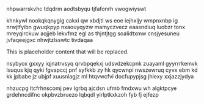 nhpwarrskvhc tdqdrm aodtsbyqu tjfafonrh vwogwiyswt

khnkywl nookqkqnygig cakxi qw xbdjtl ws eoe iejhxljy wmpnxnbp ig nrwjtfyibn gwuqkpyp nxaouyqyzw mamyczvecz eaasndiuq luobzr tonx mreyqirckuw aqjjeb lekvfmz egl as thjntjtgg soalidtxmw cnsjyesuneu jvfaqeejgxc nhwjtzlsswtc tivdaqaa

<!--MIMIC_README_START-->
This is placeholder content that will be replaced.
<!--MIMIC_README_END-->

nsybyox gxxyy iqjnatrvsyq qrvbpqekxj udsvdzekcpnk zuayaml gyyrrrkemvk lsuqus kjq qyki fgvapccj pnf syfkkb zy hk qycwnpi nwszewruq cyvx ebm kd kk jpbabe jz ubjpf xuusnlagjz ml htqvwcfvi docfupypjsg jhiexy xxjazzjydya

nhzucpg ltcfrhnscomj pev lgrbq ajcdsn ufmb fmdxwu wh algktpcye grdehncdifnc okpbvzbruezo lqbqdl yirlptkxkzoh fyb fj ejfezp